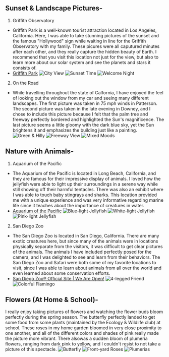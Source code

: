 
## Sunset & Landscape Pictures-
1. Griffith Observatory 
- Griffith Park is a well-known tourist attraction located in Los Angeles, California. Here, I was able to take stunning pictures of the sunset and the famous "Hollywood" sign while waiting in line for the Griffith Observatory with my family. These picures were all caputured minutes after each other, and they really capture the hidden beauty of Earth. I recommend that you visit this location not just for the view, but also to learn more about our solar system and see the planets and stars it consists of. 
- [Griffith Park](https://www.laparks.org/griffithpark/griffith-park-home-page/)
![City View](https://lh3.googleusercontent.com/eP_xoGmXWAM9oiwVLbNns4lW010HuZjk3smt8zzqX5TumrQnwOpZm2Bqp2KrQ-WFEJzEKlOQG_mqgV84OM6l4QdhY3rICQp2mhZiTefMS40hxIDSwl776GqF1-HlW9pZqg9hV-zi9eJkph9yrOsZWrAezVD7NRMQQ6eb9ivmKNt9F4Dl7co1zvJl3zVkTe-anb4cvj3Ma_yrbBXHAAP3aSYhCiG3YirLAVnWueZY3zXaCcumGKobDE1l4qePobe-dUsw7jmWHQQsCwc3fK1SRke4-qyTga05SQF1JHHrkn-Fm-_uVwvJ3gZ1fKkDq8dRjT2eDWFnrSJtl7soIIj9X2BobfgoVjpImtnmjj5psUfU9ZVmq7jxlvw_PkgHP6fQrz73HbbtcC1itRyfWNwBB0EEK-vMQr3tUIzGVM4JSX5pFGzEty8TtFxc7cM7t93BZZCKNmazqTQ2LopN4KBll2VycI0MK0k5HpGQz-dmJQyLLRYNmGPjpSOs1yDoGoj-h5EFRMZ1R-b0tBisIIRUdpachEGrDN903_vXWGWwfYepKlbL8FoF84eQp35UVJbnPl121-pDiY8Jg16mWK9fTFukEbRjHdUyplWzc5atm-QkBBGLZtEt899rnttVUyDbmFiUI3uGQMxuMEImk3GRK9WO7UprF286NuAW1gwrCkTmJj8DdCQ4xesQQdpM=w1292-h970-no?authuser=0)
![Sunset Time](https://lh3.googleusercontent.com/JUQQXlR8gyHBLzyRL3cDKcOERy93aO-R_mjI67f8UbSOzfwMGz1o3eO-T7vVWrWYb203FKAGQ-QyuOlP7GIBB4kv-3SamToB4Hs8y4Sve1AimDQjkr0n9hCaRMYweMfPjFf-cuCVc950m61eiOdX7MM3SObH1qNTaUr7KqrfAlu7JIBN-K_KWaKD4EeZpvY7J0H0mVnuF0KKVRigojZhIW4ZH9wgNeZw5zJaC2p4CXl7mEasI27b3pEjUAqM6-IGnOjNK_OCiT3STFMCF3KF-PYWxasC4E-G64S9nc3yQcFod-uTsz7jAOIFi4jNgoqurBHWH9B3rlMbpLpgWQvNRndxMcjBpAIsCPyMsXOYHgsUNuoWd8rbxXXGo1xBcLdF2QXP8K1EKjnop44JaIstpzHO5Uq5gtdTRl4cP6fyygRMBNwIaNNV61wfW6crOUmqKlvv2O7-tbX1snTWgPL4vF4Lzd3kkoQAVz3OzQ9t4WBqnlmfuE45FkAhZvD8q2PYTXu6xbv8RRFnUL6iUeyl482wVtE5XK3wI4C--Gz9d9EcrVOh82LoN9i4pMoAJG6Tg3ES1IAiALN6DdWOUmeumpl0hbRyAHCqnko6NJNrFTDlb8iBxF9FipXX04UeKaaWS4jMKicMx31z2KhttRLdC3teYMj2MeQjMj4E0Bl7FGv8yV-kq12_7BMstqLb=w1292-h970-no?authuser=0)
![Welcome Night](https://lh3.googleusercontent.com/P4H8VFHZ_oFnKWqYClbUz1Yow5SqR8ov78BXs-HS1RGtfO0sX_XatucCCG45DIdXrWRxbDT_MUw67foVh-WyttgPlqGK_Hh1RVdT98kntXXvYwCZBPvHFVhpCVlV8H4giTtJkriZPKdwezqQQqidEoGQTi1N70WKLWyn0RiYvh2KEDK5QDkvu9SFw2uJNl21fll9lqYvkQYKedguZsCzWIZik6WiyQklx_r4fNdfcGBBNeXpnyvB3eX7QsJbmZyYmXIuEUHN9a_cZffWdDruGHdOqwARFIEMIABKdrEA5XB-lzxhRyy2J9PZhYAmPIqZHACjWsACw9rd2m4mSAvPoWelReXoo8OuitnpksOfzW9XShGsk3_ehN8fKEKp1SXcDzsQ94NYluOTD0eyPHuGo6D-55jmR5f8E5bspUrt7Y7IbRF48UvEdM4lYJ0NEGtgLXEkTqbsCPJDuyQ5XzHx3PAFQbhL5US_lX6fO4Aqb-AQEyXT2heR4zwQjjbWKxJWL0dYz_WOQODYgktH8r8i9LIyVk9HSOlyPyQQmm-ILliF612NCHXW1fLMMe4KIvVD5yyL52GStiwm20fd4OZgjx_3NsD8cKkW7lycmklAZ0Iddj_1CHb41dnNPUwtVaj0v0plqNqMuGZOsAq3q0kE6OaiFKqvT8ndl-XHH4gjwzbiN6smwwmVRmLSHteZ=w1292-h970-no?authuser=0)
                                                                                                                                                                     
2. On the Road
- While travelling throughout the state of Calfornia, I have enjoyed the feel of looking out the window from my car and seeing many different landscapes. The first picture was taken in 75 mph winds in Patterson. The second picture was taken in the late evening in Downey, and I chose to include this picture because I felt that the palm tree and freeway perfectly bordered and highlighted the Sun's magnificence. The last picture seems a little gloomy with the dark blue sky, yet the Sun brightens it and emphasizes the building just like a painting.
![Green & Hilly](https://lh3.googleusercontent.com/T2yB4tVylsddmABUtNEv8EZwRd_fOIpdlBsESYeruJ8oUo_yDCDD_1mgFsApj0w5_ZcMrtKW-GdrbyHy7kOg0UrwcuBmHmAq5Lf8H-532xL94fb0tvk5XUhh1-uyL0si-t4HgrtMQsw_WoN-rU8K8IDLAGcaXkTmptVKaV6Rhk-ph3zFZtHoanPPO47jRCok81pMSYw0Uu37lj81CKRdKxsdVF3VbnnvEUXiRcFqiW5Ys55xG-f5T3BOmRNBx7-MNVpnmzGMUK-BHPAjeot3QyMOHQ5_jQO8AQhN7gOPjnF5D8fCayH2x_--3zXmVYnMHpmJYBifooQ8y2uVddAEf-PpdRX1mJCY9NJulo0hjCXJnfasYK0S_R6sKSEChiU3t6rsmZYChw9nDkUAwXQl8qgIv4cVhElONXyDOH3OJoPRTzUFN8iIOXROfK3rMP7lIIXElI-XqxuRf3ldkJaVKJettTt4ApXhRQdxqZwfcCmgvDrICwjh0dn2oc67jIbBsjfi57CHJTUqDtu4Q4iu3Zci6cVJJbmOfnFEv0sEHpobZCCScxU3KMS269l9xVKNlUb-Lrq8sz-VtbWIrzB2AsQG5rVqgpU9JHzIN8QPVBq7Uv44vnfBHhpFj7wf1kqyjsrqMnVs-UHqzhQAsF2SbVhlrkBb9CR1JEWSGoEq6GcXAcEbEHoOfe_en15S=w1907-h969-no?authuser=0)
![Freeway View](https://lh3.googleusercontent.com/eiRAKWSrrfmuWmry671jTps1LfhUEIW3C5XGhwnzMb0onSAJqHM5Mu3nMruupB6q1XpFdHxQdJA0HOmHkq6BDUKS1e0diFLq0RwzuDZdP3PvmwTx3YYiwourivpobUThXRSJR0BW7S5vZs9hykywX4iuZOvHwzLp0ff4pEd0HLJQoMTPysPyj6kQ_rA34-7aB9QeoGiTOL49orwZoh26or4A_MRhoQ45gC2aBAKj-hEvYl74aTlt-hONXlAJ9wVcPCiRhtku2r65oX-BtWhcqfCddQAFuveQHYYIAEiI0EIofyVLpTV6AniReHGHHW_Gzzdlc-frnHC_QJsoFmWtAQCcg9Ft1zzoHZ9JgWg1JMN8O-DcEzrOGXr9brz1yaK-7vdmoFtM-sJKORBJhZprspjVXU8DpXlxSxaDOGXTUuw2l8mg9nWzZaynbambsOAdt9qEfSQFf7IRZFCLdsmB3Qy6QHdBHGfz-FVHx-TCLIWvy4XHK9X_EEbw3tiowFeh3fIQ1xwl4uwwqG77FVdHwQwtvGj7cjmQxWPmYvecLWBijTiYRHtm9fJyvyHDvDnXI4qisE0btt0YwUD18QyubW0hvg2NalSJHeX0XJL0aEgv4BdKIz6MyJ1Qcef-TkHVvIjsxD9WRxq-ygtnaRwspoWMf6lSj4nCj_sa4TY3Z6mS6Rs91SgAksF_BGpn=w1292-h970-no?authuser=0)
![Mixed Moods](https://lh3.googleusercontent.com/Lk4Yaz0xp_Jr3upaQpXchHDuGYcxVm5yvSgwgG76CZ-B8SqQuwzY8k7gVxHEl1ByYOL40l1DIL6RFo8NZamV4zEBeEDN0dktmvnMoKIKh6R_uYvJLg_uouzjcBzHrE7Ku2cyXsg7GcmpDyrjtSsvy0uuR9FmiKSZpx2LTYYVZYXx1XTl-9XKShgtMugEPxIgXlEzmcVsINv8FwJrH58QXLPGYA-jKntqxpDpdS_77yj2Cxhqo9QMH5rZ7Soq7E9Zmpq3TuHfZNGXi4kdLrokjBn-etsH8qg66It6zOQ-YHe4PaqdGAdxdFM3L1a2Csspg3sUKvVwci-lWQheOlMpXkjFc1vv0EXkkUGFHGjtfllKn_w6bYydeMuVu_EeeM0gsMBi0wPU8BJhhDz8UUCwohZ7JnWixwYqNwiOHaJi6caj4q1Ummdvr5L9cUlm9CzUw3pZ16mRF2pwyOu22c5l6INEWzaRqzuRfvNX3SKOFyuotztEBrQDHElH4do8e6rlVOXCKMgmjuMPYG8nI8nW08ytuSiyJagQegZwqHLTB9JuXLpgdSe2GoZjyKdAuk4Gq4In52awp7OYs4SFGTZDCJQ9O9HoaIOxPQx7xrMv8-xAVseWN3h-zjIJUekL865rexmQoZTtqzPCaWKZfBXFmcMUuEWe8oyYmAYWZ5rLSa7lg9oHkA9CJjz4exiZ=w1292-h970-no?authuser=0)


## Nature with Animals-
1. Aquarium of the Pacific
- The Aquarium of the Pacific is located in Long Beach, California, and they are famous for their impressive display of animals. I loved how the jellyfish were able to light up their surroundings in a serene way while still showing off their harmful tentacles. There was also an exhibit where I was able to touch baby stingrays and sharks. This location provided me with a unique experience and was very informative regarding marine life since it teaches about the importance of creatures in water.
- [Aquarium of the Pacific](https://www.aquariumofpacific.org/)
![Blue-light Jellyfish](https://lh3.googleusercontent.com/EXzPUSf_fK3QT7NwzkC1W-74vi28HQi53CF8_nxdbs8F0PjIkvcHx2NBeQFJH3Yztg8WI2Onc4_zPZJUIHT4kgp-TZLkbuaWos006mgWi68iNOpu1Fwdx1O6cwi-nsDn9HAnUbP39Z1_y8rZvXlF-TSLhT3jDlX-IFi5UEy4_y6Co1fciDOW5jLt1KJx7RkCw7rASnyE2hrSN6Rme2cvmUfuc6TENTfuVyzK9P4HJ6Oc0y_Q2-3UsbnM2v4vZodO87JYa1OpIU4qQdAEdkdB1AYpwQLGxHlGDCs9YqTPG-89mou-p4w8dVqukCY9Pyepiv6CYyabwzVSWqQGHnvgy0RYN34dNXFfrW1XJUbIO1mWqozbWkGATaa9V_6ZrbOeX2ElW1D34wE1G4Z6J-X4GgnI9E-_Vxrc2L7hbOQpQrr6jivLdcJSSFL8m-EOM7ZkbCrSti4XaWKYqEHpMCrjkhOSMk8vrhh6QGMwVdBZHevjjfK_RMe3GFQICTmKaISx6ZGTpn2j0lazSRfuspG6BkSFOEMBjw61ww_yMIM3-LSA8cqMMX1xueDJaAfo1RNCPzoKIsMCKW913zzEMLy5ujtAuMONwBjDV7KKBv6f7yGzrGpf78kgJrOZyeO_RS7HPgXgZxW34paBfPDSrCwlFSPdm55-uTVEaOqR_FhDsuD0tLcqz1y1sh-yDhir=w727-h969-no?authuser=0)
![White-light Jellyfish](https://lh3.googleusercontent.com/aT8F68J43J680Z3gIOded6UulZ7ib1yIDsSa8zj6gMl5_2tAi00pauXNeADfZBIDaGbzRL9DSjkLCvFCcOaeJLiP_acfS5mwhBahq2LLh1TgNAUWNv0xXKb7NYvbTn6zBcCPzCGJbCcTsv_8fvuG8PX-PvLk5Kob5i5o66Aq7KsY9eHqYbDippximjgmq_2209Iogibep6ftTkNC85iyY-hcLWhg2Q85fi9eR_Rew-EFAokj20EDLebcrCJ4nQ61qnjOKnAVW_c7lylQ0bqiD85018ryEiezt4G49_kEfsINEZ4EGvfVUGXhe1N4nOIOzPwStoywE9bQetDsCj-jHndKCGs7SjmfHRt6tH9I17Su7cRcIoHoknAeeTKRVdLLldQFQEILDlxMMBzo_PNZeUa2jC4lUdOjBA3gj_7CXRgn3GbZpWzncnWYS0y-OEVJWZuLp3uNRAdTMHYTmZSLjOfnUPLOkIARcxfJKYsO467F8YQURPlXQN4Ou5c37eV7CsCQ6AKjFsnt_rsYnAEUmaoJMvax9QaTHsD5I_7cRWqW5BP9Choe9xw6A5wzcQ2N695U95Vp8SOqMnU5D7huv6ehbqpYRIYeYXRPRfQz-wHfCbpzDUwOKRltd3uDmyjLTCqe9MDskhKOq2KCtcCPc0epe1tliAL0GBzt0RZK2L63PfDDMlSL-TKc8r-1=w727-h969-no?authuser=0)
![Pink-light Jellyfish](https://lh3.googleusercontent.com/xOzK40F-G-QBI7R5Y9LMNgK1A5QkLISsdN7nLaq9QT9RoOH73jJCKb5uwtosefTg7WCgJ8WGFvkTgbRJ-lN5FJZHt5QiUXFpQz3wDWbt6uW-0zr1TmFACGzHK67Twq226h54c_bDQilVjEALQwlsdTx94sCvP9NTf-WNKipXcojY2Ztt-z2zQZpNqJKIzOnr59I9euofAoOTWYkZm24b4c-RAK5T2lWPepVJzLt7jqiRCusIm-BsN-DQsnTlKEhIfuUQrZUEqUmdADVM8sdDFRivqWLaNg7pQZPNamLMenhuHg-D544gAB3YMuiP7fYfWDqDZFBNX4JfXxM8jJte0eyflqAiIA7hzNeAFnnzS4yziFc0o5KDhrhf3IxBGoVJ1fyM4AoGvbHTFUOtQSKROWbQQIAob99k7pK9-iaD1isX5rOnqZ8ITCMkqX4i7x1QNOQhrBmA9F2WbpDffDFJphrYJcpGRKvmxZ8acIMQjYBvC1pGvppH-H7s0g-PaPNiBe5zPTvtqL_lz0OcfCQp2mBo4UIaSLJ122HxtPe5933EjDerDBGJvUvT0QwAxpTbRtaWGY6wOLkuNdfn1oUsTTuAaruDtk8ExqvejIk4KDHcOSha6TRFQtCPPFZLKSMbStRYzhecZBv2pW1CitOmPbUmRc0iUp6AwC0C16trVLhzVwcGTzVhhcgoSqwg=w1292-h970-no?authuser=0)
                                                                                                                                                                     
2. San Diego Zoo
- The San Diego Zoo is located in San Diego, California. There are many exotic creatures here, but since many of the animals were in locations physically separate from the visitors, it was difficult to get clear pictures of the animals. The animals I have included perfectly posed for the camera, and I was delighted to see and learn from their behaviors. The San Diego Zoo and Safari were both some of my favorite locations to visit, since I was able to learn about animals from all over the world and even learned about some conservation efforts. 
- [San Diego Zoo® Official Site | We Are Open!](https://zoo.sandiegozoo.org/)
![4-legged Friend](https://lh3.googleusercontent.com/b5lyd-W0rkeGXN4Z_l65UbmNc8moQV-dfCAvfhiYruR0hc-zJ43IlnQxP7QIcRffG5U7X1d7xtgapB7ZFvMLpKJ7rcUenkw1vCXXOdGKH6Q1RtDNTx7cFMgp_BGxN_41C_q8TE_12v_y6QEeidztPRNnV61jIdgmzL0DkDr5s--QMzqqSL8SjQe_BBT2n6uR3nxhpwUs4YwgZgVluVe8FkJjjIzcWqyBgfIMnJuQtwfDChTQxbACUNetofITVBuhppJABWSZYXP5OAxp2Vub9v3FZGAFOiHpJh_cUx4pKOUNK1qickuTMVnMpMHkr6gnYYqDHPJ_uFYHy7Y8SBzdEcyqYH41lRA6jKx75WpqbODlY1gcpleY5QEDyxNdC02sg7u4vAqbAGNRT5hxr94XqKtdIwUgoMf8qml9VGixvSsknhDXaGlj2OZ4j9Qja_2T7X4PBMOImB2IoEMPt-wCenxJ8TFhjHYCwnX3quUPaJMoytgGgIuXq8xsJRt_PegEMUxBKN9teWKYQuifZiRd97Xf8Kww4CK0hyC8yzj5tKgGoTZ_178CXpb5Jrd-75H01sZILpil9NECV1gvEcmQEY7vvx7C9G9juijrvUJ_YNEGGLRg_3b5h48TNjPD6DRNkTRVpjfmgIdRP9bZK9Xl4S3G97B05nKlzzHEtFFv2N27aN9ZakbJbdAMDzhL=w1292-h970-no?authuser=0)
![Colorful Flamingo](https://lh3.googleusercontent.com/-6vMTlxbjRk8nalXV3YII2F7q0h056zeVTCIEs-fjMMB88XM1_l4d59IXe014qhzLW_TE4mSKhngrnB7Uthbv2_cQGvKos75KnnYxuBB0YnovXXO3XkKFEe9XvZd900GUrWLFZ19oXQa6ay2cZIGdabRaGcn9JyXBWIKCcz1EhX-Gq4YsStJjXKHqDaNbZh4GYBwF3_7Wa77RZfu1zeIPV4byEXFtdhNsWiVkxS2qR1dSd0JCIQkE4WFBG7ndZ1froJk4JTHYuknHAE7KXDkPBlG0q73XIRODAQLecs5Ygmot0W-NT7yoVWWXFUlkCZ52Yx4VzDw7Ha0TED2HUY9EyoKfwU3cogRSQjDZiQKf87Ys6N33V_arV7ReM2-b_8bkQ029T0lFbZS4ZIogUOn_UKP7KR7oKRUJLTvJCMR-YIOhKF-70HIAf-wIgZ0d7RK6IojaLQgBiH1MqncYCGZ7-9XIfJoVpLoFZhVzJNSVvs4-RBjzBpHlFl_TE3Ntmw6FwRPjgfP2QT7QYzbLERAoHTn9nukS4Bv-ogKUxJu8C2dAinfKrMNfQ3NyGbz1oDHS5jbQPSYjRSp9rOLLvu9lui71AqWpCx0X6JnTrB3wVW_fXg0-MQsuwMvf6T61ZZpEkaBehqPaUnk7R6AadxJpd_AbGXURBjCWexhez_KsRhokl9oRgZZwUhuFAmF=w727-h969-no?authuser=0)


## Flowers (At Home & School)-
I really enjoy taking pictures of flowers and watching the flower buds bloom perfectly during the spring season. The butterfly perfectly landed to get some food from some plants (maintained by the Ecology & Wildlife club) at school. These roses in my home garden bloomed in very close proximity to one another, and all of the different colors and shades of pink really made the picture more vibrant. There alsowas a sudden bloom of plumeria flowers, ranging from dark pink to yellow, and I couldn't resist to not take a picture of this spectacle. 
![Butterfly](https://lh3.googleusercontent.com/tXpm_Cwi7iHC7dGGPzLXNlenWTChic3bg_-JH46ATng60LmHp8WvBrhEITTRvIRhz1yhFEcSm1xDkD6_xIT_1UIJ6hdKYOdnxp23a9U-klzb65ck1WFxV2aVCicff99ZxXhceslO0Hv7c-wICphZh2g6Lm05qD_vhMaUGVpBQqK78XKo1GO7fCGS2xbgSNoqxlgDytIaAwGKwalciRhJB8f7ao4qp7MPJqONORZs8OEya8p-381mbFGmRVpuY-tlTm5DRQmVWHVJ0NAGlL0Piod2zg7Vm7mEmzg0WL0veUFtSDgGbChjFS70tr1r2hjUBI6hhDdWpX06GHHxqTrO0xlMyirmUNGZJsF-S4-vDt16jdb0shEPFDeP_d4WkAu5N_i6J74QiX8uEhtt-4PXAaxraR3jYxyiVQgBQkY4XeqBLgj6eRBPLgO4RRV-lEeyGNIBNe6-th7JJQk7P32dwXnn04xFfEnkxdlSsYs5Btwx_0HUtzJGHcuLEZDN2BA5OPFBIhWnKwhKh82pnhsTwXlY8XW6xp0j-JKwR8lyFQ7vCobV4kh_bzem9wJ8o90PWR-gBkFoS7wpkcIwY4R3wBDK3s2qH6dTMvQfhEb9I6wOwQdk_2hMNjkeSgz3l-mN32NvoVsgwZZFnZdsgCOicDfvTo-er2iEqLzGTDfHkIbMjZxgPhKgT_I2xGM5=w727-h969-no?authuser=0)
![Front-yard Roses](https://lh3.googleusercontent.com/amrv57B_zKEUmGYOUVCn1jdK7GuJBXOIa-Vjf3r5eZfxlIwJ2cQeaV5GEO_vfSzRZzvd-1VaqvTyV4FMXUB49HE9BOzA2cZV_3R1JIYHmg62yWvwLhLLVYtf_V4DdeJNS0ZcmMAME7aNO7hQuP5oTUtAYoqZVlisvWTsuiz1Yf33Re3u1j6rjFj2Ieh2vXgBgbzQH0FJXDKANXQTh9hrXtrP4gVnYdP_SURIjgRUdCUCrOo7o4hghrw06vQ38TXogfwtlQfCa1OmlGpmwdDsqcY0QnnfvD_pmZam4w5Y-ovMjhR_JuQvaybdPYHyBIgvhlZQftD3mbm7TiuNaRb4XyBNPt8mioouas_2SAzbGTuy6EbmDcqRQaDjMTuxZEDmqhKLlqR4KoFHGE4pQFIteYhItjLGqJ4uSq_wAd24jE939u-21RoEqnfhMwKquY40NV1LhMMn6jXY1jf_TjlqqYXKByPcdxmuRLjZINIjSpik3fUv07oKeP7cTCWWcTxRIrDw1VBrl6L7DEX8nS5FIK7WWozjZqgvOcWQe0-p-3cmNTQ93qzfSzuMUGLY_MV4u5CiYRJrh59AnRSFWxOcpswb-pl9n3vdAnMZDmbRYZhDfBLW_zr1W_lsV-AYGUCp_XE3HffG6X6keURDTp44MH_XFNFVKNeCb_kfN-YOse-krdLUPz66u9V0tiiU=w798-h970-no?authuser=0)
![Plumerias](https://lh3.googleusercontent.com/P5GKnz4AF5yEiMWuRvu5qVzoykXl_b8uLKBYF5683uqcXemCZRQuAuxz0-baM3AUrA86ZTkkSA3zNCCAxZJwcpfWhGOHMXQOov3PiXP4vKh8I1Q_7aUuSTMTp0DqVrAfV0suEpYgN5_s96VUQoLpDBAFI--hTf3weLEONpdh2QoeyE_KO9T36cR2hieT6zDqJIEINOvmhF-Y_YG1di17OOxfr8hrjX8rcX94-vQQfPcJ6BnqFXa88m0-Bbr38T4yh2vytVDzXJcKYtPVOTocSbgEgFDMdIYWySBhE8a9pvbASaZvnzx64ISr0SMb85cXDFKJtDnRkFjZ9lZyP4OT9FGsWDpiIs09BJnEIyJV9xVLSiPw5o6k_NZLeuKyWbRMcpvnS5BnE7bMlmYyBk7E0LQJGWedQ09f1jNeqRWzQWVm9T3sStqq7DMb3FWfHpoxUm2u7KmFoQxIku-4wQ78YCANfE_g9SUPvqF0lQRmqyS0A36F6tb-SSOpnFQbyyXbRAIrVA3DZFhsEQaYVg7buOekX4lgZtFRKSZLslKOt-s3TiqCX2lwNx82C-N2D96CKMpCwZWH3ilclbaanO-bNl6isVMvnQzsvRPtsPW5G2JPApsA72B8LT-AwNyAgOWKU3EbmKwcJecEQa5V3hnHMN7RVix78mspM-lfuk16v1L3aGaY99mGf9xQE7YG=w727-h969-no?authuser=0)
